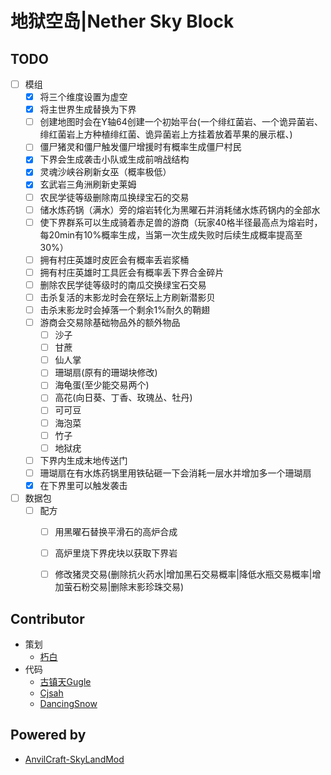 # 地狱空岛|Nether Sky Block
## TODO
- [ ] 模组
  - [x] 将三个维度设置为虚空
  - [x] 将主世界生成替换为下界
  - [ ] 创建地图时会在Y轴64创建一个初始平台(一个绯红菌岩、一个诡异菌岩、绯红菌岩上方种植绯红菌、诡异菌岩上方挂着放着苹果的展示框、)
  - [ ] 僵尸猪灵和僵尸触发僵尸增援时有概率生成僵尸村民
  - [x] 下界会生成袭击小队或生成前哨战结构
  - [X] 灵魂沙峡谷刷新女巫（概率极低）
  - [X] 玄武岩三角洲刷新史莱姆
  - [ ] 农民学徒等级删除南瓜换绿宝石的交易
  - [ ] 储水炼药锅（满水）旁的熔岩转化为黑曜石并消耗储水炼药锅内的全部水
  - [ ] 使下界群系可以生成骑着赤足兽的游商（玩家40格半径最高点为熔岩时，每20min有10%概率生成，当第一次生成失败时后续生成概率提高至30%）
  - [ ] 拥有村庄英雄时皮匠会有概率丢岩浆桶
  - [ ] 拥有村庄英雄时工具匠会有概率丢下界合金碎片
  - [ ] 删除农民学徒等级时的南瓜交换绿宝石交易
  - [ ] 击杀复活的末影龙时会在祭坛上方刷新潜影贝
  - [ ] 击杀末影龙时会掉落一个剩余1%耐久的鞘翅
  - [ ] 游商会交易除基础物品外的额外物品
    - [ ] 沙子
    - [ ] 甘蔗
    - [ ] 仙人掌
    - [ ] 珊瑚扇(原有的珊瑚块修改)
    - [ ] 海龟蛋(至少能交易两个)
    - [ ] 高花(向日葵、丁香、玫瑰丛、牡丹)
    - [ ] 可可豆
    - [ ] 海泡菜
    - [ ] 竹子
    - [ ] 地狱疣
  - [ ] 下界内生成末地传送门
  - [ ] 珊瑚扇在有水炼药锅里用铁砧砸一下会消耗一层水并增加多一个珊瑚扇
  - [X] 在下界里可以触发袭击
  
- [ ] 数据包
  - [ ] 配方
    - [ ] 用黑曜石替换平滑石的高炉合成
    - [ ] 高炉里烧下界疣块以获取下界岩
    - [ ] 修改猪灵交易(删除抗火药水|增加黑石交易概率|降低水瓶交易概率|增加萤石粉交易|删除末影珍珠交易)
    

## Contributor
* 策划
  * [朽白](https://space.bilibili.com/178682437)
* 代码
  * [古镇天Gugle](https://space.bilibili.com/19822751)
  * [Cjsah](https://space.bilibili.com/19170004)
  * [DancingSnow](https://space.bilibili.com/302121711)

## Powered by
* [AnvilCraft-SkyLandMod](https://github.com/Dubhe-Studio/AnvilCraft-SkyLandMod)
